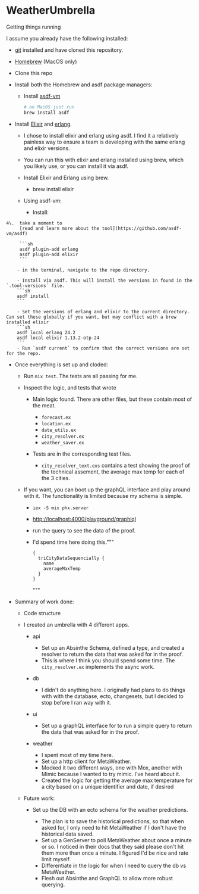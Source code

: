 # WeatherUmbrella

Getting things running

I assume you already have the following installed:

- [git](https://git-scm.com/) installed and have cloned this repository.
- [Homebrew](http://brew.sh/) (MacOS only)

- Clone this repo

- Install both the Homebrew and asdf package managers:

  - Install [asdf-vm](https://asdf-vm.com/#/core-manage-asdf)

    ```sh
    # on MacOS just run
    brew install asdf
    ```

- Install [Elixir](https://elixir-lang.org/) and [erlang](https://www.erlang.org/).

  - I chose to install elixir and erlang using asdf. I find it a relatively painless way to ensure a team is developing with the same erlang and elixir versions.
  - You can run this with elixir and erlang installed using brew, which you likely use, or you can install it via asdf.

  - Install Elixir and Erlang using brew.

    - brew install elixir

  - Using asdf-vm:

    - Install:

````
4\.  take a moment to
     [read and learn more about the tool](https://github.com/asdf-vm/asdf)

     ```sh
     asdf plugin-add erlang
     asdf plugin-add elixir
     ```

    - in the terminal, navigate to the repo directory.

    - Install via asdf. This will install the versions in found in the `.tool-versions` file.
    ```sh
    asdf install
    ```

    - Set the versions of erlang and elixir to the current directory. Can set these globally if you want, but may conflict with a brew installed elixir
    ```sh
    asdf local erlang 24.2
    asdf local elixir 1.13.2-otp-24
    ```
    - Run `asdf current` to confirm that the correct versions are set for the repo.
````

- Once everything is set up and cloded:

  - Run `mix test`. The tests are all passing for me.
  - Inspect the logic, and tests that wrote

    - Main logic found. There are other files, but these contain most of the meat.

      - `forecast.ex`
      - `location.ex`
      - `date_utils.ex`
      - `city_resolver.ex`
      - `weather_saver.ex`

    - Tests are in the corresponding test files.

      - `city_resolver_text.exs` contains a test showing the proof of the technical assement, the average max temp for each of the 3 cities.

  - If you want, you can boot up the graphQL interface and play around with it. The functionality is limited because my schema is simple.

    - `iex -S mix phx.server`
    - <http://localhost:4000/playground/graphiql>
    - run the query to see the data of the proof.
    - I'd spend time here doing this."""

      ```
      {
        triCityDataSequencially {
          name
          averageMaxTemp
        }       
      }
      ```

      """

- Summary of work done:

  - Code structure
  - I created an umbrella with 4 different apps.

    - api

      - Set up an Absinthe Schema, defined a type, and created a resolver to return the data that was asked for in the proof.
      - This is where I think you should spend some time. The `city_resolver.ex` implements the async work.

    - db

      - I didn't do anything here. I originally had plans to do things with with the database, ecto, changesets, but I decided to stop before I ran way with it.

    - ui

      - Set up a graphQL interface for to run a simple query to return the data that was asked for in the proof.

    - weather

      - I spent most of my time here.
      - Set up a http client for MetaWeather.
      - Mocked it two different ways, one with Mox, another with Mimic because I wanted to try mimic. I've heard about it.
      - Created the logic for getting the average max temperature for a city based on a unique identifier and date, if desired

  - Future work:

    - Set up the DB with an ecto schema for the weather predictions.

      - The plan is to save the historical predictions, so that when asked for, I only need to hit MetaWeather if I don't have the historical data saved.
      - Set up a GenServer to poll MetaWeather about once a minute or so. I noticed in their docs that they said please don't hit them more than once a minute. I figured I'd be nice and rate limit myself.
      - Differentiate in the logic for when I need to query the db vs MetaWeather.
      - Flesh out Absinthe and GraphQL to allow more robust querying.
